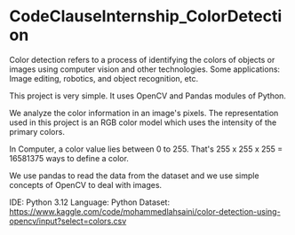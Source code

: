 # CodeClauseInternship_ColorDetection

Color detection refers to a process of identifying the colors of objects or images using computer vision and other technologies.
Some applications: Image editing, robotics, and object recognition, etc.

This project is very simple. It uses OpenCV and Pandas modules of Python.

We analyze the color information in an image's pixels. The representation used in this project is an RGB color model which uses the intensity of the primary colors.

In Computer, a color value lies between 0 to 255.
That's 255 x 255 x 255 = 16581375 ways to define a color. 

We use pandas to read the data from the dataset and we use simple concepts of OpenCV to deal with images.

IDE: Python 3.12
Language: Python
Dataset: https://www.kaggle.com/code/mohammedlahsaini/color-detection-using-opencv/input?select=colors.csv
